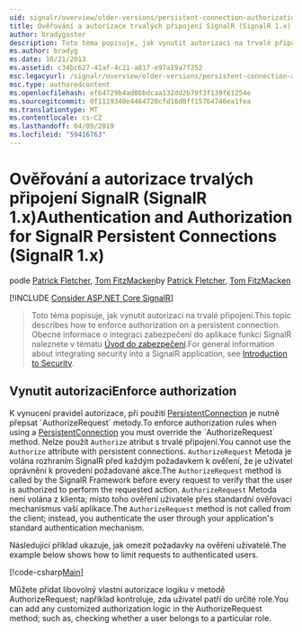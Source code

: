 ```yaml
---
uid: signalr/overview/older-versions/persistent-connection-authorization
title: Ověřování a autorizace trvalých připojení SignalR (SignalR 1.x) | Dokumentace Microsoftu
author: bradygaster
description: Toto téma popisuje, jak vynutit autorizaci na trvalé připojení. Obecné informace o integraci zabezpečení do aplikace SignalR...
ms.author: bradyg
ms.date: 10/21/2013
ms.assetid: c34bc627-41af-4c21-a817-e97a19a7f252
msc.legacyurl: /signalr/overview/older-versions/persistent-connection-authorization
msc.type: authoredcontent
ms.openlocfilehash: ef64729b4ad0bbdcaa132dd2b79f3f139f61254e
ms.sourcegitcommit: 0f1119340e4464720cfd16d0ff15764746ea1fea
ms.translationtype: MT
ms.contentlocale: cs-CZ
ms.lasthandoff: 04/09/2019
ms.locfileid: "59416763"
---
```

# <a name="authentication-and-authorization-for-signalr-persistent-connections-signalr-1x"></a><span data-ttu-id="bea0c-104">Ověřování a autorizace trvalých připojení SignalR (SignalR 1.x)</span><span class="sxs-lookup"><span data-stu-id="bea0c-104">Authentication and Authorization for SignalR Persistent Connections (SignalR 1.x)</span></span>

<span data-ttu-id="bea0c-105">podle [Patrick Fletcher](https://github.com/pfletcher), [Tom FitzMacken](https://github.com/tfitzmac)</span><span class="sxs-lookup"><span data-stu-id="bea0c-105">by [Patrick Fletcher](https://github.com/pfletcher), [Tom FitzMacken](https://github.com/tfitzmac)</span></span>

[!INCLUDE [Consider ASP.NET Core SignalR](~/includes/signalr/signalr-version-disambiguation.md)]

> <span data-ttu-id="bea0c-106">Toto téma popisuje, jak vynutit autorizaci na trvalé připojení.</span><span class="sxs-lookup"><span data-stu-id="bea0c-106">This topic describes how to enforce authorization on a persistent connection.</span></span> <span data-ttu-id="bea0c-107">Obecné informace o integraci zabezpečení do aplikace funkci SignalR naleznete v tématu [Úvod do zabezpečení](index.md).</span><span class="sxs-lookup"><span data-stu-id="bea0c-107">For general information about integrating security into a SignalR application, see [Introduction to Security](index.md).</span></span>


## <a name="enforce-authorization"></a><span data-ttu-id="bea0c-108">Vynutit autorizaci</span><span class="sxs-lookup"><span data-stu-id="bea0c-108">Enforce authorization</span></span>

<span data-ttu-id="bea0c-109">K vynucení pravidel autorizace, při použití [PersistentConnection](https://msdn.microsoft.com/library/microsoft.aspnet.signalr.persistentconnection(v=vs.111).aspx) je nutné přepsat `AuthorizeRequest` metody.</span><span class="sxs-lookup"><span data-stu-id="bea0c-109">To enforce authorization rules when using a [PersistentConnection](https://msdn.microsoft.com/library/microsoft.aspnet.signalr.persistentconnection(v=vs.111).aspx) you must override the `AuthorizeRequest` method.</span></span> <span data-ttu-id="bea0c-110">Nelze použít `Authorize` atribut s trvalé připojení.</span><span class="sxs-lookup"><span data-stu-id="bea0c-110">You cannot use the `Authorize` attribute with persistent connections.</span></span> <span data-ttu-id="bea0c-111">`AuthorizeRequest` Metoda je volána rozhraním SignalR před každým požadavkem k ověření, že je uživatel oprávnění k provedení požadované akce.</span><span class="sxs-lookup"><span data-stu-id="bea0c-111">The `AuthorizeRequest` method is called by the SignalR Framework before every request to verify that the user is authorized to perform the requested action.</span></span> <span data-ttu-id="bea0c-112">`AuthorizeRequest` Metoda není volána z klienta; místo toho ověření uživatele přes standardní ověřovací mechanismus vaší aplikace.</span><span class="sxs-lookup"><span data-stu-id="bea0c-112">The `AuthorizeRequest` method is not called from the client; instead, you authenticate the user through your application's standard authentication mechanism.</span></span>

<span data-ttu-id="bea0c-113">Následující příklad ukazuje, jak omezit požadavky na ověření uživatelé.</span><span class="sxs-lookup"><span data-stu-id="bea0c-113">The example below shows how to limit requests to authenticated users.</span></span>

[!code-csharp[Main](persistent-connection-authorization/samples/sample1.cs)]

<span data-ttu-id="bea0c-114">Můžete přidat libovolný vlastní autorizace logiku v metodě AuthorizeRequest; například kontroluje, zda uživatel patří do určité role.</span><span class="sxs-lookup"><span data-stu-id="bea0c-114">You can add any customized authorization logic in the AuthorizeRequest method; such as, checking whether a user belongs to a particular role.</span></span>
